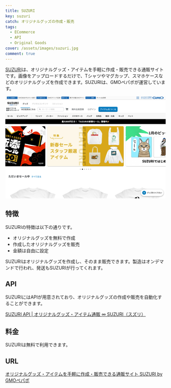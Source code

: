 ```yaml
---
title: SUZURI
key: suzuri
catch: オリジナルグッズの作成・販売
tags:
  - ECommerce
  - API
  - Original Goods
cover: /assets/images/suzuri.jpg
comment: true
---
```


[SUZURI](https://suzuri.jp/)は、オリジナルグッズ・アイテムを手軽に作成・販売できる通販サイトです。画像をアップロードするだけで、Tシャツやマグカップ、スマホケースなどのオリジナルグッズを作成できます。SUZURIは、GMOペパボが運営しています。

[![SUZURIのWebサイト](/assets/images/suzuri.jpg)](https://suzuri.jp/)

<!--more-->

## 特徴

SUZURIの特徴は以下の通りです。

- オリジナルグッズを無料で作成
- 作成したオリジナルグッズを販売
- 金額は自由に設定

SUZURIはオリジナルグッズを作成し、そのまま販売できます。製造はオンデマンドで行われ、発送もSUZURIが行ってくれます。

## API

SUZURIにはAPIが用意されており、オリジナルグッズの作成や販売を自動化することができます。

[SUZURI API \| オリジナルグッズ・アイテム通販 ∞ SUZURI（スズリ）](https://suzuri.jp/developer/documentation/v1)

## 料金

SUZURIは無料で利用できます。

## URL

[オリジナルグッズ・アイテムを手軽に作成・販売できる通販サイト SUZURI by GMOペパボ](https://suzuri.jp/)
